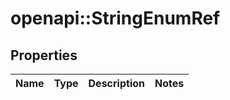 # openapi::StringEnumRef


## Properties
Name | Type | Description | Notes
------------ | ------------- | ------------- | -------------


